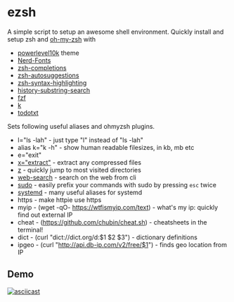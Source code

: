 # ezsh
A simple script to setup an awesome shell environment.
Quickly install and setup zsh and [oh-my-zsh](https://github.com/robbyrussell/oh-my-zsh) with
* [powerlevel10k](https://github.com/romkatv/powerlevel10k) theme
* [Nerd-Fonts](https://github.com/ryanoasis/nerd-fonts)
* [zsh-completions](https://github.com/zsh-users/zsh-completions)
* [zsh-autosuggestions](https://github.com/zsh-users/zsh-autosuggestions)
* [zsh-syntax-highlighting](https://github.com/zsh-users/zsh-syntax-highlighting)
* [history-substring-search](https://github.com/zsh-users/zsh-history-substring-search)
* [fzf](https://github.com/junegunn/fzf)
* [k](https://github.com/supercrabtree/k)
* [todotxt](https://github.com/todotxt/todo.txt-cli)

Sets following useful aliases and ohmyzsh plugins.
* l="ls -lah"         - just type "l" instead of "ls -lah"
* alias k="k -h"	  - show human readable filesizes, in kb, mb etc
* e="exit"
* [x="extract"](https://github.com/ohmyzsh/ohmyzsh/tree/master/plugins/extract)         - extract any compressed files
* [z](https://github.com/ohmyzsh/ohmyzsh/tree/master/plugins/z)   - quickly jump to most visited directories
* [web-search](https://github.com/ohmyzsh/ohmyzsh/tree/master/plugins/web-search)    - search on the web from cli
* [sudo](https://github.com/ohmyzsh/ohmyzsh/tree/master/plugins/sudo)                - easily prefix your commands with sudo by pressing `esc` twice
* [systemd](https://github.com/ohmyzsh/ohmyzsh/tree/master/plugins/systemd)          - many useful aliases for systemd
* https               - make httpie use https
* myip - (wget -qO- https://wtfismyip.com/text)       - what's my ip: quickly find out external IP
* cheat - (https://github.com/chubin/cheat.sh)        - cheatsheets in the terminal!
* dict - (curl "dict://dict.org/d:$1 $2 $3")          - dictionary definitions
* ipgeo - (curl "http://api.db-ip.com/v2/free/$1")    - finds geo location from IP

## Demo
[![asciicast](https://asciinema.org/a/225226.svg)](https://asciinema.org/a/225226)

